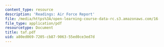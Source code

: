 ```yaml
---
content_type: resource
description: 'Readings: Air Force Report'
file: /media/https%3A/open-learning-course-data-rc.s3.amazonaws.com/16-891j-space-policy-seminar-spring-2003/a80ed0697205cb87906355ed0ce3ed7d_taf.pdf
file_type: application/pdf
resourcetype: Document
title: taf.pdf
uid: a80ed069-7205-cb87-9063-55ed0ce3ed7d
---
```

